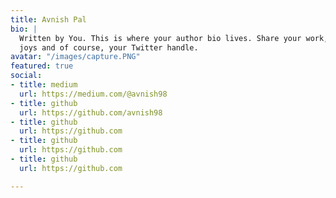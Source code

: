 ```yaml
---
title: Avnish Pal
bio: |
  Written by You. This is where your author bio lives. Share your work, your
  joys and of course, your Twitter handle.
avatar: "/images/capture.PNG"
featured: true
social:
- title: medium
  url: https://medium.com/@avnish98
- title: github
  url: https://github.com/avnish98
- title: github
  url: https://github.com
- title: github
  url: https://github.com
- title: github
  url: https://github.com

---
```

